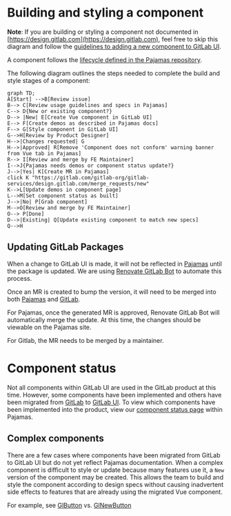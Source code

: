 # Building and styling a component

**Note**: If you are building or styling a component not documented in
[https://design.gitlab.com](https://design.gitlab.com), feel free to skip this diagram and follow
the [guidelines to adding a new component to GitLab UI](contributing/adding_components.md).

A component follows the [lifecycle defined in the
Pajamas repository](https://gitlab.com/gitlab-org/gitlab-services/design.gitlab.com/blob/master/doc/component-lifecycle.md).

The following diagram outlines the steps needed to complete the build and style
stages of a component:

```mermaid
graph TD;
A[Start] -->B[Review issue]
B--> C[Review usage guidelines and specs in Pajamas]
C--> D{New or existing component?}
D--> |New| E[Create Vue component in GitLab UI]
E--> F[Create demos as described in Pajamas docs]
F--> G[Style component in GitLab UI]
G-->H[Review by Product Designer]
H-->|Changes requested| G
H-->|Approved| R[Remove 'Component does not conform' warning banner from Vue tab in Pajamas]
R--> I[Review and merge by FE Maintainer]
I-->J{Pajamas needs demos or component status update?}
J-->|Yes| K[Create MR in Pajamas]
click K "https://gitlab.com/gitlab-org/gitlab-services/design.gitlab.com/merge_requests/new"
K-->L[Update demos in component page]
L-->M[Set component status as built]
J-->|No| P[Grab component]
M-->O[Review and merge by FE Maintainer]
O--> P[Done]
D-->|Existing| Q[Update existing component to match new specs]
Q-->H
```

## Updating GitLab Packages

When a change to GitLab UI is made, it will not be reflected in
[Pajamas](https://gitlab.com/gitlab-org/gitlab-services/design.gitlab.com) until
the package is updated. We are using [Renovate GitLab Bot](https://gitlab.com/leipert-projects/renovate-gitlab-bot)
to automate this process.

Once an MR is created to bump the version, it will need to be merged into both [Pajamas](https://gitlab.com/gitlab-org/gitlab-services/design.gitlab.com) and [GitLab](https://gitlab.com/gitlab-org/gitlab).

For Pajamas, once the generated MR is approved, Renovate GitLab Bot will automatically merge the update. At this time, the changes should be viewable on the Pajamas site.

For Gitlab, the MR needs to be merged by a maintainer.

# Component status

Not all components within GitLab UI are used in the GitLab product at this
time. However, some components have been implemented and others have been migrated
from [GitLab](https://gitlab.com/gitlab-org/gitlab) to
[GitLab UI](https://gitlab.com/gitlab-org/gitlab-ui).
To view which components have been implemented into the product, view our
[component status page](https://design.gitlab.com/components/status) within Pajamas.

## Complex components

There are a few cases where components have been migrated from GitLab to
GitLab UI but do not yet reflect Pajamas documentation. When a complex component
is difficult to style or update because many features use it, a `New` version of
the component may be created. This allows the team to build and style the component
according to design specs without causing inadvertent side effects to features
that are already using the migrated Vue component.

For example, see [GlButton](https://gitlab-org.gitlab.io/gitlab-ui/?path=/story/base-button--default)
vs. [GlNewButton](https://gitlab-org.gitlab.io/gitlab-ui/?path=/story/base-new-button--default)
